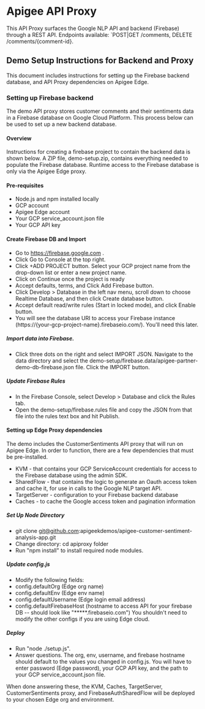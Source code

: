 # Apigee API Proxy
This API Proxy surfaces the Google NLP API and backend (Firebase) through a REST API. Endpoints available: `POST|GET /comments, DELETE /comments/{comment-id}.

## Demo Setup Instructions for Backend and Proxy

This document includes instructions for setting up the Firebase backend database, and API Proxy dependencies on Apigee Edge.

### Setting up Firebase backend
The demo API proxy stores customer comments and their sentiments data in a Firebase database on Google Cloud Platform. This process below can be used to set up a new backend database. 

#### Overview
Instructions for creating a firebase project to contain the backend data is shown below. A ZIP file, demo-setup.zip, contains everything needed to populate the Firebase database. 
Runtime access to the Firebase database is only via the Apigee Edge proxy. 

#### Pre-requisites
* Node.js and npm installed locally
* GCP account
* Apigee Edge account
* Your GCP service_account.json file
* Your GCP API key

#### Create Firebase DB and Import
* Go to https://firebase.google.com .
* Click Go to Console at the top right.
* Click +ADD PROJECT button. Select your GCP project name from the drop-down list or enter a new project name.
* Click on Continue once the project is ready
* Accept defaults, terms, and Click Add Firebase button.
* Click Develop > Database in the left nav menu, scroll down to choose Realtime Database, and then click Create database button.
* Accept default read/write rules (Start in locked mode), and click Enable button.
* You will see the database URI to access your Firebase instance (https://{your-gcp-project-name}.firebaseio.com/). You'll need this later.

##### Import data into Firebase. 
* Click three dots on the right and select IMPORT JSON. Navigate to the data directory and select the demo-setup/firebase.data/apigee-partner-demo-db-firebase.json file. Click the IMPORT button.

##### Update Firebase Rules
* In the Firebase Console, select Develop > Database and click the Rules tab. 
* Open the demo-setup/firebase.rules file and copy the JSON from that file into the rules text box and hit Publish. 


#### Setting up Edge Proxy dependencies
The demo includes the CustomerSentiments API proxy that will run on Apigee Edge. In order to function, there are a few dependencies that must be pre-installed.

* KVM - that contains your GCP ServiceAccount credentials for access to the Firebase database using the admin SDK.
* SharedFlow - that contains the logic to generate an Oauth access token and cache it, for use in calls to the Google NLP target API.
* TargetServer - configuration to your Firebase backend database
* Caches - to cache the Google access token and pagination information

##### Set Up Node Directory
* git clone git@github.com:apigeekdemos/apigee-customer-sentiment-analysis-app.git
* Change directory: cd apiproxy folder
* Run "npm install" to install required node modules.

##### Update config.js
* Modify the following fields:
* config.defaultOrg (Edge org name)
* config.defaultEnv (Edge env name)
* config.defaultUsername (Edge login email address)
* config.defaultFirebaseHost (hostname to access API for your firebase DB -- should look like "*****.firebaseio.com")
You shouldn't need to modify the other configs if you are using Edge cloud.

##### Deploy
* Run "node ./setup.js".
* Answer questions. 
The org, env, username, and firebase hostname should default to the values you changed in config.js. 
You will have to enter password (Edge password), your GCP API key, and the path to your GCP service_account.json file. 

When done answering these, the KVM, Caches, TargetServer, CustomerSentiments proxy, and FirebaseAuthSharedFlow will be deployed to your chosen Edge org and environment.
